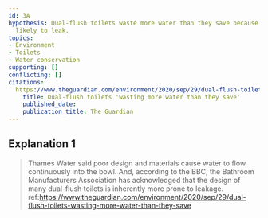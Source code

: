 ```yaml
---
id: 3A
hypothesis: Dual-flush toilets waste more water than they save because they are more
  likely to leak.
topics:
- Environment
- Toilets
- Water conservation
supporting: []
conflicting: []
citations:
  https://www.theguardian.com/environment/2020/sep/29/dual-flush-toilets-wasting-more-water-than-they-save:
    title: Dual-flush toilets 'wasting more water than they save'
    published_date: 
    publication_title: The Guardian
---
```

## Explanation 1

> Thames Water said poor design and materials cause water to flow continuously into the bowl. And, according to the BBC, the Bathroom Manufacturers Association has acknowledged that the design of many dual-flush toilets is inherently more prone to leakage.
> ref:https://www.theguardian.com/environment/2020/sep/29/dual-flush-toilets-wasting-more-water-than-they-save
